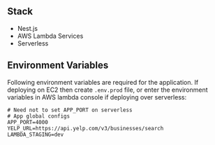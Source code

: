 ## Stack
- Nest.js
- AWS Lambda Services
- Serverless

## Environment Variables

Following environment variables are required for the application. If deploying on EC2 then create `.env.prod` file, or enter the environment variables in AWS lambda console if deploying over serverless:

```
# Need not to set APP_PORT on serverless
# App global configs
APP_PORT=4000
YELP_URL=https://api.yelp.com/v3/businesses/search
LAMBDA_STAGING=dev
```
